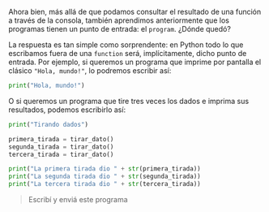 Ahora bien, más allá de que podamos consultar el resultado de una función a través de la consola, también aprendimos anteriormente que los programas tienen un punto de entrada: el `program`. ¿Dónde quedó?

La respuesta es tan simple como sorprendente: en Python todo lo que escribamos fuera de una `function` será, implícitamente, dicho punto de entrada. Por ejemplo, si queremos un programa que imprime por pantalla el clásico `"Hola, mundo!"`, lo podremos escribir así:

```python
print("Hola, mundo!")
```

O si queremos un programa que tire tres veces los dados e imprima sus resultados, podemos escribirlo así:

```python
print("Tirando dados")

primera_tirada = tirar_dato()
segunda_tirada = tirar_dato()
tercera_tirada = tirar_dato()

print("La primera tirada dio " + str(primera_tirada))
print("La segunda tirada dio " + str(segunda_tirada))
print("La tercera tirada dio " + str(tercera_tirada))
```

> Escribí y enviá este programa


